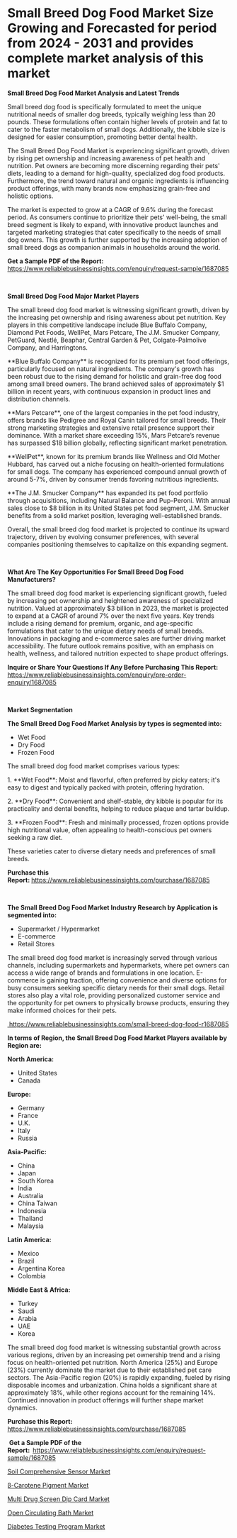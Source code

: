 <p><h1>Small Breed Dog Food Market Size Growing and Forecasted for period from 2024 - 2031 and provides complete market analysis of this market</h1></p><p><strong>Small Breed Dog Food Market Analysis and Latest Trends</strong></p>
<p><p>Small breed dog food is specifically formulated to meet the unique nutritional needs of smaller dog breeds, typically weighing less than 20 pounds. These formulations often contain higher levels of protein and fat to cater to the faster metabolism of small dogs. Additionally, the kibble size is designed for easier consumption, promoting better dental health.</p><p>The Small Breed Dog Food Market is experiencing significant growth, driven by rising pet ownership and increasing awareness of pet health and nutrition. Pet owners are becoming more discerning regarding their pets' diets, leading to a demand for high-quality, specialized dog food products. Furthermore, the trend toward natural and organic ingredients is influencing product offerings, with many brands now emphasizing grain-free and holistic options.</p><p>The market is expected to grow at a CAGR of 9.6% during the forecast period. As consumers continue to prioritize their pets' well-being, the small breed segment is likely to expand, with innovative product launches and targeted marketing strategies that cater specifically to the needs of small dog owners. This growth is further supported by the increasing adoption of small breed dogs as companion animals in households around the world.</p></p>
<p><strong>Get a Sample PDF of the Report:&nbsp;</strong> <a href="https://www.reliablebusinessinsights.com/enquiry/request-sample/1687085?utm_campaign=1498&utm_medium=2&utm_source=Github&utm_content=ia&utm_term=16102024&utm_id=small-breed-dog-food">https://www.reliablebusinessinsights.com/enquiry/request-sample/1687085</a></p>
<p>&nbsp;</p>
<p><strong>Small Breed Dog Food Major Market Players</strong></p>
<p><p>The small breed dog food market is witnessing significant growth, driven by the increasing pet ownership and rising awareness about pet nutrition. Key players in this competitive landscape include Blue Buffalo Company, Diamond Pet Foods, WellPet, Mars Petcare, The J.M. Smucker Company, PetGuard, Nestlé, Beaphar, Central Garden & Pet, Colgate-Palmolive Company, and Harringtons.</p><p>**Blue Buffalo Company** is recognized for its premium pet food offerings, particularly focused on natural ingredients. The company's growth has been robust due to the rising demand for holistic and grain-free dog food among small breed owners. The brand achieved sales of approximately $1 billion in recent years, with continuous expansion in product lines and distribution channels.</p><p>**Mars Petcare**, one of the largest companies in the pet food industry, offers brands like Pedigree and Royal Canin tailored for small breeds. Their strong marketing strategies and extensive retail presence support their dominance. With a market share exceeding 15%, Mars Petcare’s revenue has surpassed $18 billion globally, reflecting significant market penetration.</p><p>**WellPet**, known for its premium brands like Wellness and Old Mother Hubbard, has carved out a niche focusing on health-oriented formulations for small dogs. The company has experienced compound annual growth of around 5-7%, driven by consumer trends favoring nutritious ingredients.</p><p>**The J.M. Smucker Company** has expanded its pet food portfolio through acquisitions, including Natural Balance and Pup-Peroni. With annual sales close to $8 billion in its United States pet food segment, J.M. Smucker benefits from a solid market position, leveraging well-established brands.</p><p>Overall, the small breed dog food market is projected to continue its upward trajectory, driven by evolving consumer preferences, with several companies positioning themselves to capitalize on this expanding segment.</p></p>
<p>&nbsp;</p>
<p><strong>What Are The Key Opportunities For Small Breed Dog Food Manufacturers?</strong></p>
<p><p>The small breed dog food market is experiencing significant growth, fueled by increasing pet ownership and heightened awareness of specialized nutrition. Valued at approximately $3 billion in 2023, the market is projected to expand at a CAGR of around 7% over the next five years. Key trends include a rising demand for premium, organic, and age-specific formulations that cater to the unique dietary needs of small breeds. Innovations in packaging and e-commerce sales are further driving market accessibility. The future outlook remains positive, with an emphasis on health, wellness, and tailored nutrition expected to shape product offerings.</p></p>
<p><strong>Inquire or Share Your Questions If Any Before Purchasing This Report:</strong> <a href="https://www.reliablebusinessinsights.com/enquiry/pre-order-enquiry/1687085?utm_campaign=1498&utm_medium=2&utm_source=Github&utm_content=ia&utm_term=16102024&utm_id=small-breed-dog-food">https://www.reliablebusinessinsights.com/enquiry/pre-order-enquiry/1687085</a></p>
<p>&nbsp;</p>
<p><strong>Market Segmentation</strong></p>
<p><strong>The Small Breed Dog Food Market Analysis by types is segmented into:</strong></p>
<p><ul><li>Wet Food</li><li>Dry Food</li><li>Frozen Food</li></ul></p>
<p><p>The small breed dog food market comprises various types: </p><p>1. **Wet Food**: Moist and flavorful, often preferred by picky eaters; it's easy to digest and typically packed with protein, offering hydration.</p><p>2. **Dry Food**: Convenient and shelf-stable, dry kibble is popular for its practicality and dental benefits, helping to reduce plaque and tartar buildup.</p><p>3. **Frozen Food**: Fresh and minimally processed, frozen options provide high nutritional value, often appealing to health-conscious pet owners seeking a raw diet. </p><p>These varieties cater to diverse dietary needs and preferences of small breeds.</p></p>
<p><strong>Purchase this Report:&nbsp;</strong><a href="https://www.reliablebusinessinsights.com/purchase/1687085?utm_campaign=1498&utm_medium=2&utm_source=Github&utm_content=ia&utm_term=16102024&utm_id=small-breed-dog-food">https://www.reliablebusinessinsights.com/purchase/1687085</a></p>
<p>&nbsp;</p>
<p><strong>The Small Breed Dog Food Market Industry Research by Application is segmented into:</strong></p>
<p><ul><li>Supermarket / Hypermarket</li><li>E-commerce</li><li>Retail Stores</li></ul></p>
<p><p>The small breed dog food market is increasingly served through various channels, including supermarkets and hypermarkets, where pet owners can access a wide range of brands and formulations in one location. E-commerce is gaining traction, offering convenience and diverse options for busy consumers seeking specific dietary needs for their small dogs. Retail stores also play a vital role, providing personalized customer service and the opportunity for pet owners to physically browse products, ensuring they make informed choices for their pets.</p></p>
<p><a href="https://www.reliablebusinessinsights.com/small-breed-dog-food-r1687085?utm_campaign=1498&utm_medium=2&utm_source=Github&utm_content=ia&utm_term=16102024&utm_id=small-breed-dog-food">&nbsp;https://www.reliablebusinessinsights.com/small-breed-dog-food-r1687085</a></p>
<p><strong>In terms of Region, the Small Breed Dog Food Market Players available by Region are:</strong></p>
<p>
    <p> <strong> North America: </strong>
        <ul>
            <li>United States</li>
            <li>Canada</li>
        </ul>
        </p> 
    <p> <strong> Europe: </strong>
        <ul>
            <li>Germany</li>
            <li>France</li>
            <li>U.K.</li>
            <li>Italy</li>
            <li>Russia</li>
        </ul>
        </p> 
    <p> <strong> Asia-Pacific: </strong>
        <ul>
            <li>China</li>
            <li>Japan</li>
            <li>South Korea</li>
            <li>India</li>
            <li>Australia</li>
            <li>China Taiwan</li>
            <li>Indonesia</li>
            <li>Thailand</li>
            <li>Malaysia</li>
        </ul>
        </p> 
    <p> <strong> Latin America: </strong>
        <ul>
            <li>Mexico</li>
            <li>Brazil</li>
            <li>Argentina Korea</li>
            <li>Colombia</li>
        </ul>
        </p> 
    <p> <strong> Middle East & Africa: </strong>
        <ul>
            <li>Turkey</li>
            <li>Saudi</li>
            <li>Arabia</li>
            <li>UAE</li>
            <li>Korea</li>
        </ul>
    </p>
    </p>
<p><p>The small breed dog food market is witnessing substantial growth across various regions, driven by an increasing pet ownership trend and a rising focus on health-oriented pet nutrition. North America (25%) and Europe (23%) currently dominate the market due to their established pet care sectors. The Asia-Pacific region (20%) is rapidly expanding, fueled by rising disposable incomes and urbanization. China holds a significant share at approximately 18%, while other regions account for the remaining 14%. Continued innovation in product offerings will further shape market dynamics.</p></p>
<p><strong>Purchase this Report: </strong><a href="https://www.reliablebusinessinsights.com/purchase/1687085?utm_campaign=1498&utm_medium=2&utm_source=Github&utm_content=ia&utm_term=16102024&utm_id=small-breed-dog-food">https://www.reliablebusinessinsights.com/purchase/1687085</a></p>
<p>&nbsp;<strong>Get a Sample PDF of the Report:&nbsp;&nbsp;</strong><a href="https://www.reliablebusinessinsights.com/enquiry/request-sample/1687085?utm_campaign=1498&utm_medium=2&utm_source=Github&utm_content=ia&utm_term=16102024&utm_id=small-breed-dog-food">https://www.reliablebusinessinsights.com/enquiry/request-sample/1687085</a></p>
<p><strong></strong></p>
<p><p><a href="https://www.linkedin.com/pulse/soil-comprehensive-sensor-market-size-type-intelligentordinary-2l3ve?utm_campaign=1498&utm_medium=2&utm_source=Github&utm_content=ia&utm_term=16102024&utm_id=small-breed-dog-food">Soil Comprehensive Sensor Market</a></p><p><a href="https://www.linkedin.com/pulse/emerging-trends-%25CE%25B2-carotene-pigment-market-global-outlook-uyzle?utm_campaign=1498&utm_medium=2&utm_source=Github&utm_content=ia&utm_term=16102024&utm_id=small-breed-dog-food">β-Carotene Pigment Market</a></p><p><a href="https://www.linkedin.com/pulse/navigating-global-multi-drug-screen-dip-card-market-from-trends-p0v4c?trk=public_post_embed_feed-article-content&utm_campaign=1498&utm_medium=2&utm_source=Github&utm_content=ia&utm_term=16102024&utm_id=small-breed-dog-food">Multi Drug Screen Dip Card Market</a></p><p><a href="https://www.linkedin.com/pulse/global-open-circulating-bath-market-opportunities-forecast-uvp0c?trk=public_post_embed_feed-article-content&utm_campaign=1498&utm_medium=2&utm_source=Github&utm_content=ia&utm_term=16102024&utm_id=small-breed-dog-food">Open Circulating Bath Market</a></p><p><a href="https://www.linkedin.com/pulse/diabetes-testing-program-market-global-regional-analysis-psaxf?utm_campaign=1498&utm_medium=2&utm_source=Github&utm_content=ia&utm_term=16102024&utm_id=small-breed-dog-food">Diabetes Testing Program Market</a></p></p>